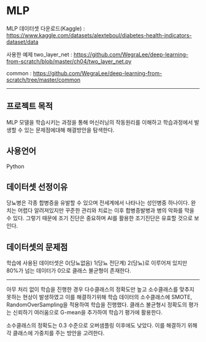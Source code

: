 # MLP
MLP
데이터셋 다운로드(Kaggle) : https://www.kaggle.com/datasets/alexteboul/diabetes-health-indicators-dataset/data

사용한 예제
two_layer_net : https://github.com/WegraLee/deep-learning-from-scratch/blob/master/ch04/two_layer_net.py

common : https://github.com/WegraLee/deep-learning-from-scratch/tree/master/common

----------------------------------------------------------------------------------
프로젝트 목적
-------------------------------------------------------------------------------------------
MLP 모델을 학습시키는 과정을 통해 머신러닝의 작동원리를 이해하고 학습과정에서 발생할 수 있는 문제점에대해 해결방안을 탐색한다.

사용언어
-------------------------------------------------------------------------------------------
Python

데이터셋 선정이유
-------------------------------------------------------------------------------------------
당뇨병은 각종 합병증을 유발할 수 있으며 전세계에서 나타나는 성인병중 하나이다. 완치는 어렵다 알려져있지만 꾸준한 관리와 치료는 이후 합병증발병과 병의 악화를 막을 수 있다. 그렇기 때문에 조기 진단은 중요하며 AI를 활용한 조기진단은 유효할 것으로 보인다.

데이터셋의 문제점
-------------------------------------------------------------------------------------------

학습에 사용된 데이터셋은 0(당뇨없음) 1(당뇨 전단계) 2(당뇨)로 이루어져 있지만 80%가 넘는 데이터가 0으로 클래스 불균형이 존재한다.

-------------------------------------------------------------------------------------
아무 처리 없이 학습을 진행한 경우 다수클래스의 정확도만 높고 소수클래스를 맞추지 못하는 현상이 발생하였고 이를 해결하기위해 학습 데이터의 소수클래스에 SMOTE, RandomOverSampling을 적용하여 학습을 진행했다.
클래스 불균형시 정확도의 평가는 신뢰하기 여러움으로 G-mean을 추가하여 학습기 평가에 활용한다.

소수클래스의 정확도는 0.3 수준으로 오버샘플링 이후에도 낮았다.
이를 해결하기 위해 각 클래스에 가중치를 주는 방안을 고려한다.
